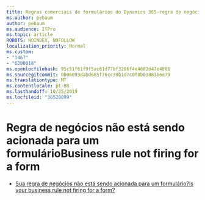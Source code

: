 ```yaml
---
title: Regras comerciais de formulários do Dynamics 365-regra de negócios não está sendo acionada para um formulário
ms.author: pebaum
author: pebaum
ms.audience: ITPro
ms.topic: article
ROBOTS: NOINDEX, NOFOLLOW
localization_priority: Normal
ms.custom:
- "1467"
- "6200018"
ms.openlocfilehash: 95c51f61f9f5ac61d77bf3286f4e4602d47e4801
ms.sourcegitcommit: 0b06093dabd685f76cc39b1d7c0f8b03883b6e79
ms.translationtype: MT
ms.contentlocale: pt-BR
ms.lasthandoff: 10/25/2019
ms.locfileid: "36528899"
---
```

# <a name="business-rule-not-firing-for-a-form"></a><span data-ttu-id="ea531-102">Regra de negócios não está sendo acionada para um formulário</span><span class="sxs-lookup"><span data-stu-id="ea531-102">Business rule not firing for a form</span></span>

* [<span data-ttu-id="ea531-103">Sua regra de negócios não está sendo acionada para um formulário?</span><span class="sxs-lookup"><span data-stu-id="ea531-103">Is your business rule not firing for a form?</span></span>](https://docs.microsoft.com/powerapps/maker/model-driven-apps/create-business-rules-recommendations-apply-logic-form#is-your-business-rule-not-firing-for-a-form)
